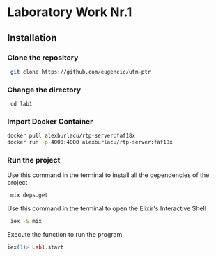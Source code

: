 # Laboratory Work Nr.1

## Installation

### Clone the repository

```bash
 git clone https://github.com/eugencic/utm-ptr
```

### Change the directory

```
 cd lab1
```

### Import Docker Container

```bash
docker pull alexburlacu/rtp-server:faf18x
docker run -p 4000:4000 alexburlacu/rtp-server:faf18x
```

### Run the project

Use this command in the terminal to install all the dependencies of the project

```bash
 mix deps.get
```

Use this command in the terminal to open the Elixir's Interactive Shell

```bash
 iex -S mix
```

Execute the function to run the program

```elixir
iex(1)> Lab1.start
```
